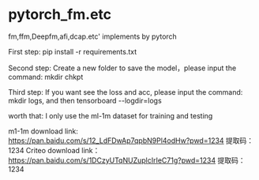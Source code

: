 # pytorch_fm.etc
fm,ffm,Deepfm,afi,dcap.etc' implements by pytorch

First step: pip install -r requirements.txt

Second step: Create a new folder to save the model，please input the command: mkdir chkpt

Third step: If you want see the loss and acc, please input the command: mkdir logs, and then tensorboard --logdir=logs

worth that: I only use the ml-1m dataset for training and testing

m1-1m download link: https://pan.baidu.com/s/12_LdFDwAp7qpbN9Pl4odHw?pwd=1234 提取码：1234 
Criteo download link：https://pan.baidu.com/s/1DCzyUTqNUZuplcIrIeC71g?pwd=1234 提取码：1234 

